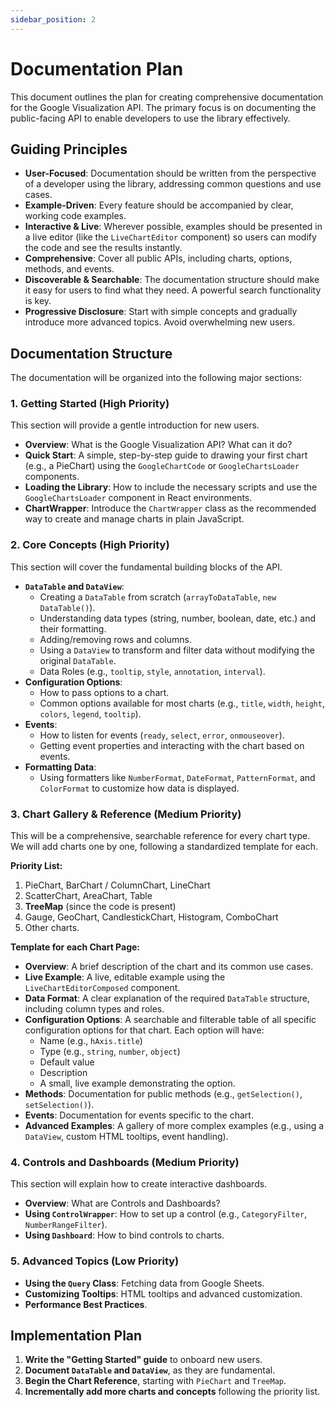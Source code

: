 ```yaml
---
sidebar_position: 2
---
```


# Documentation Plan

This document outlines the plan for creating comprehensive documentation for the Google Visualization API. The primary focus is on documenting the public-facing API to enable developers to use the library effectively.

## Guiding Principles

-   **User-Focused**: Documentation should be written from the perspective of a developer using the library, addressing common questions and use cases.
-   **Example-Driven**: Every feature should be accompanied by clear, working code examples.
-   **Interactive & Live**: Wherever possible, examples should be presented in a live editor (like the `LiveChartEditor` component) so users can modify the code and see the results instantly.
-   **Comprehensive**: Cover all public APIs, including charts, options, methods, and events.
-   **Discoverable & Searchable**: The documentation structure should make it easy for users to find what they need. A powerful search functionality is key.
-   **Progressive Disclosure**: Start with simple concepts and gradually introduce more advanced topics. Avoid overwhelming new users.

## Documentation Structure

The documentation will be organized into the following major sections:

### 1. Getting Started (High Priority)

This section will provide a gentle introduction for new users.

- **Overview**: What is the Google Visualization API? What can it do?
-   **Quick Start**: A simple, step-by-step guide to drawing your first chart (e.g., a PieChart) using the `GoogleChartCode` or `GoogleChartsLoader` components.
-   **Loading the Library**: How to include the necessary scripts and use the `GoogleChartsLoader` component in React environments.
-   **ChartWrapper**: Introduce the `ChartWrapper` class as the recommended way to create and manage charts in plain JavaScript.

### 2. Core Concepts (High Priority)

This section will cover the fundamental building blocks of the API.

- **`DataTable` and `DataView`**:
    -   Creating a `DataTable` from scratch (`arrayToDataTable`, `new DataTable()`).
    -   Understanding data types (string, number, boolean, date, etc.) and their formatting.
    -   Adding/removing rows and columns.
    -   Using a `DataView` to transform and filter data without modifying the original `DataTable`.
    -   Data Roles (e.g., `tooltip`, `style`, `annotation`, `interval`).
- **Configuration Options**:
  - How to pass options to a chart.
  - Common options available for most charts (e.g., `title`, `width`, `height`, `colors`, `legend`, `tooltip`).
- **Events**:
  - How to listen for events (`ready`, `select`, `error`, `onmouseover`).
  - Getting event properties and interacting with the chart based on events.
- **Formatting Data**:
    -   Using formatters like `NumberFormat`, `DateFormat`, `PatternFormat`, and `ColorFormat` to customize how data is displayed.

### 3. Chart Gallery & Reference (Medium Priority)

This will be a comprehensive, searchable reference for every chart type. We will add charts one by one, following a standardized template for each.

**Priority List:**
1.  PieChart, BarChart / ColumnChart, LineChart
2.  ScatterChart, AreaChart, Table
3.  **TreeMap** (since the code is present)
4.  Gauge, GeoChart, CandlestickChart, Histogram, ComboChart
5.  Other charts.

**Template for each Chart Page:**

-   **Overview**: A brief description of the chart and its common use cases.
-   **Live Example**: A live, editable example using the `LiveChartEditorComposed` component.
-   **Data Format**: A clear explanation of the required `DataTable` structure, including column types and roles.
-   **Configuration Options**: A searchable and filterable table of all specific configuration options for that chart. Each option will have:
    -   Name (e.g., `hAxis.title`)
    -   Type (e.g., `string`, `number`, `object`)
    -   Default value
    -   Description
    -   A small, live example demonstrating the option.
-   **Methods**: Documentation for public methods (e.g., `getSelection()`, `setSelection()`).
-   **Events**: Documentation for events specific to the chart.
-   **Advanced Examples**: A gallery of more complex examples (e.g., using a `DataView`, custom HTML tooltips, event handling).

### 4. Controls and Dashboards (Medium Priority)

This section will explain how to create interactive dashboards.

- **Overview**: What are Controls and Dashboards?
- **Using `ControlWrapper`**: How to set up a control (e.g., `CategoryFilter`, `NumberRangeFilter`).
- **Using `Dashboard`**: How to bind controls to charts.

### 5. Advanced Topics (Low Priority)

- **Using the `Query` Class**: Fetching data from Google Sheets.
- **Customizing Tooltips**: HTML tooltips and advanced customization.
- **Performance Best Practices**.

## Implementation Plan

1.  **Write the "Getting Started" guide** to onboard new users.
2.  **Document `DataTable` and `DataView`**, as they are fundamental.
3.  **Begin the Chart Reference**, starting with `PieChart` and `TreeMap`.
4.  **Incrementally add more charts and concepts** following the priority list.
